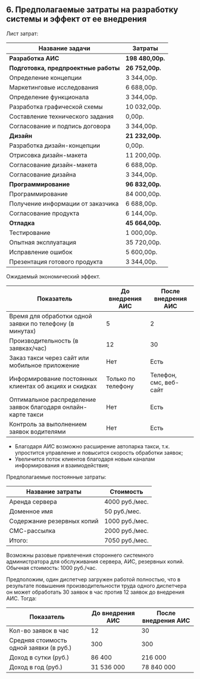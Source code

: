 ## 6. Предполагаемые затраты на разработку системы и эффект от ее внедрения

Лист затрат:

| Название задачи | Затраты |
| --- | --- |
| **Разработка АИС** | **198 480,00р.** |
| **Подготовка, предпроектные работы** | **26 752,00р.** |
|       Определение концепции | 3 344,00р. |
|       Маркетинговые исследования | 6 688,00р. |
|       Определение функционала | 3 344,00р. |
|       Разработка графической схемы | 10 032,00р. |
|       Составление технического задания | 0,00р. |
|       Согласование и подпись договора | 3 344,00р. |
| **Дизайн** | **21 232,00р.** |
|       Разработка дизайн-концепции | 0,00р. |
|       Отрисовка дизайн-макета | 11 200,00р. |
|       Согласование дизайн-макета | 6 688,00р. |
|       Согласование дизайна | 3 344,00р. |
| **Программирование** | **96 832,00р.** |
|       Программирование | 84 000,00р. |
|       Получение информации от заказчика | 6 688,00р. |
|       Согласование продукта | 6 144,00р. |
| **Отладка** | **45 664,00р.** |
|       Тестирование | 1 000,00р. |
|       Опытная эксплуатация | 35 720,00р. |
|       Исправление ошибок | 5 600,00р. |
|       Презентация готового продукта | 3 344,00р. |

Ожидаемый экономический эффект.

| Показатель | До внедрения АИС | После внедрения АИС |
| --- | --- | --- |
| Время для обработки одной заявки по телефону (в минутах) | 5 | 2 |
| Производительность (в заявках/час) | 12 | 30 |
| Заказ такси через сайт или мобильное приложение | Нет | Есть |
| Информирование постоянных клиентах об акциях и скидках | Только по телефону | Телефон, смс, веб-сайт |
| Оптимальное распределение заявок благодаря онлайн-карте такси | Нет | Есть |
| Контроль за выполнением заявок водителями | Нет | Есть |

- Благодаря АИС возможно расширение автопарка такси, т.к. упростится управление и повысится скорость обработки заявок;
- Увеличится поток клиентов благодаря новым каналам информирования и взаимодействия;

Предполагаемые постоянные затраты:

| Название затраты | Стоимость |
| --- | --- |
| Аренда сервера | 4000 руб./мес. |
| Доменное имя | 50 руб./мес. |
| Содержание резервных копий | 1000 руб./мес. |
| СМС-рассылка | 2000 руб./мес. |
| Итого: | 7050 руб./мес. |

Возможны разовые привлечения стороннего системного администратора для обслуживания сервера, АИС, резервных копий. Обычная стоимость: 1000 руб./час.

Предположим, один диспетчер загружен работой полностью, что в результате повышения производительности труда одного диспетчера он может обработать 30 заявок в час против 12 заявок до внедрения АИС. Тогда:

| Показатель | До внедрения АИС | После внедрения АИС |
| --- | --- | --- |
| Кол-во заявок в час | 12 | 30 |
| Средняя стоимость одной заявки (в руб.) | 300 | 300 |
| Доход в сутки (руб.) | 86 400 | 216 000 |
| Доход в год (руб.) | 31 536 000 | 78 840 000 |
